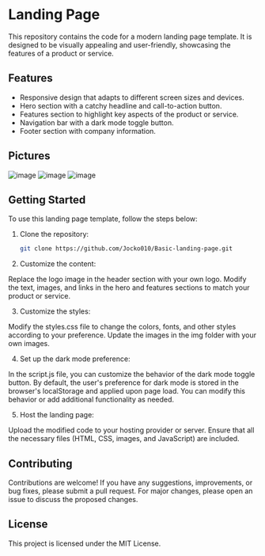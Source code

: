 # Landing Page

This repository contains the code for a modern landing page template. It is designed to be visually appealing and user-friendly, showcasing the features of a product or service.

## Features

- Responsive design that adapts to different screen sizes and devices.
- Hero section with a catchy headline and call-to-action button.
- Features section to highlight key aspects of the product or service.
- Navigation bar with a dark mode toggle button.
- Footer section with company information.
## Pictures

![image](https://github.com/Jocko010/Basic-landing-page/assets/69987100/1177321a-b476-4f1a-8a4f-52b320f502d9)
![image](https://github.com/Jocko010/Basic-landing-page/assets/69987100/756fc4c4-4a75-4ff8-9737-6dc5bb82ffff)
![image](https://github.com/Jocko010/Basic-landing-page/assets/69987100/f2dfb001-cfe1-45ce-b198-5c1de42becf3)



## Getting Started

To use this landing page template, follow the steps below:

1. Clone the repository:

   ```bash
   git clone https://github.com/Jocko010/Basic-landing-page.git
   ```
2. Customize the content:

Replace the logo image in the header section with your own logo.
Modify the text, images, and links in the hero and features sections to match your product or service.

3. Customize the styles:

Modify the styles.css file to change the colors, fonts, and other styles according to your preference.
Update the images in the img folder with your own images.

4. Set up the dark mode preference:

In the script.js file, you can customize the behavior of the dark mode toggle button.
By default, the user's preference for dark mode is stored in the browser's localStorage and applied upon page load. You can modify this behavior or add additional functionality as needed.

5. Host the landing page:

Upload the modified code to your hosting provider or server.
Ensure that all the necessary files (HTML, CSS, images, and JavaScript) are included.

## Contributing
Contributions are welcome! If you have any suggestions, improvements, or bug fixes, please submit a pull request. For major changes, please open an issue to discuss the proposed changes.

## License
This project is licensed under the MIT License.
